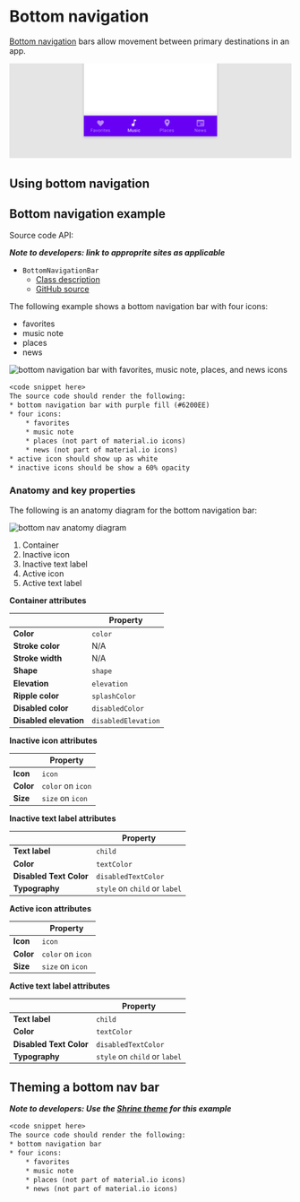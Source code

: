 <!--docs:
title: "Bottom navigation"
layout: detail
section: components
excerpt: "Bottom navation bars allow movement between primary distinations in an app"
iconId:
path: /components/bottom-navigation/
-->


# Bottom navigation

[Bottom navigation](https://material.io/components/bottom-navigation/#) bars allow movement between primary destinations in an app.

![Example bottom navigation bar with four icons along the bottom: favorites, music, places, and news. The music icon is selected](assets/bottom-nav-generic.png)


## Using bottom navigation


## Bottom navigation example

Source code API:

_**Note to developers: link to approprite sites as applicable**_ 

* `BottomNavigationBar`
    * [Class description](https://api.flutter.dev/flutter/material/BottomNavigationBar-class.html)
    * [GitHub source](https://github.com/materials-components/)


The following example shows a bottom navigation bar with four icons:

* favorites
* music note
* places
* news

<img src="assets/<platform>-bottom-nav.png" alt="bottom navigation bar with favorites, music note, places, and news icons">

```
<code snippet here>
The source code should render the following:
* bottom navigation bar with purple fill (#6200EE)
* four icons:
    * favorites
    * music note
    * places (not part of material.io icons)
    * news (not part of material.io icons)
* active icon should show up as white
* inactive icons should be show a 60% opacity
```

### Anatomy and key properties

The following is an anatomy diagram for the bottom navigation bar:

![bottom nav anatomy diagram](bottom-nav-anatomy.png)

1. Container
1. Inactive icon
1. Inactive text label
1. Active icon
1. Active text label

**Container attributes**

| &nbsp; | Property |
| --- | --- |
| **Color** | `color` |
| **Stroke color** | N/A |
| **Stroke width** | N/A |
| **Shape** | `shape` |
| **Elevation** | `elevation` |
| **Ripple color** | `splashColor` |
| **Disabled color** | `disabledColor` |
| **Disabled elevation** | `disabledElevation` |


**Inactive icon attributes**

| &nbsp; | Property |
| --- | --- |
| **Icon** | `icon` |
| **Color** | `color` on `icon` |
| **Size** | `size` on `icon` |



**Inactive text label attributes**

| &nbsp; | Property |
| --- | --- |
| **Text label** | `child` |
| **Color** | `textColor` |
| **Disabled Text Color** | `disabledTextColor` |
| **Typography** | `style` on `child` or `label` |

**Active icon attributes**

| &nbsp; | Property |
| --- | --- |
| **Icon** | `icon` |
| **Color** | `color` on `icon` |
| **Size** | `size` on `icon` |



**Active text label attributes**

| &nbsp; | Property |
| --- | --- |
| **Text label** | `child`|
| **Color** | `textColor` |
| **Disabled Text Color** | `disabledTextColor` |
| **Typography** | `style` on `child` or `label` |

## Theming a bottom nav bar

_**Note to developers: Use the [Shrine theme](https://material.io/design/material-studies/shrine.html) for this example**_

```
<code snippet here>
The source code should render the following:
* bottom navigation bar
* four icons:
    * favorites
    * music note
    * places (not part of material.io icons)
    * news (not part of material.io icons)
```

